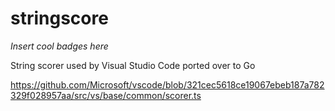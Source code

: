
# stringscore

_Insert cool badges here_

String scorer used by Visual Studio Code ported over to Go

https://github.com/Microsoft/vscode/blob/321cec5618ce19067ebeb187a782329f028957aa/src/vs/base/common/scorer.ts

